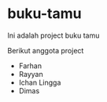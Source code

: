 # buku-tamu
Ini adalah project buku tamu

Berikut anggota project
- Farhan
- Rayyan
- Ichan Lingga
- Dimas
